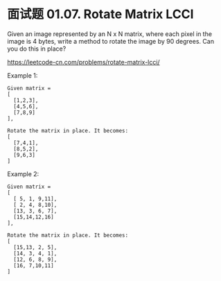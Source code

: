 # 面试题 01.07. Rotate Matrix LCCI
Given an image represented by an N x N matrix, where each pixel in the image is 4 bytes, write a method to rotate the image by 90 degrees. Can you do this in place?

https://leetcode-cn.com/problems/rotate-matrix-lcci/
 

Example 1:
```
Given matrix = 
[
  [1,2,3],
  [4,5,6],
  [7,8,9]
],

Rotate the matrix in place. It becomes:
[
  [7,4,1],
  [8,5,2],
  [9,6,3]
]
```

Example 2:
```
Given matrix =
[
  [ 5, 1, 9,11],
  [ 2, 4, 8,10],
  [13, 3, 6, 7],
  [15,14,12,16]
], 

Rotate the matrix in place. It becomes:
[
  [15,13, 2, 5],
  [14, 3, 4, 1],
  [12, 6, 8, 9],
  [16, 7,10,11]
]
```
